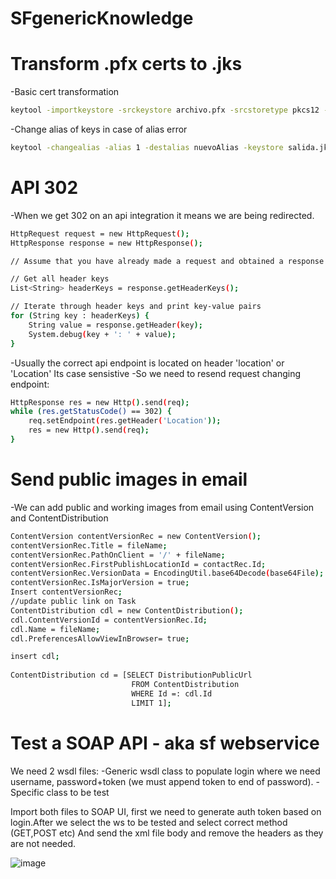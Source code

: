 # SFgenericKnowledge

# Transform .pfx certs to .jks 


-Basic cert transformation
```bash
keytool -importkeystore -srckeystore archivo.pfx -srcstoretype pkcs12 -destkeystore salida.jks -deststoretype JKS

```

-Change alias of keys in case of alias error

```bash
keytool -changealias -alias 1 -destalias nuevoAlias -keystore salida.jks
```

# API 302


-When we get 302 on an api integration it means we are being redirected.

```bash
HttpRequest request = new HttpRequest();
HttpResponse response = new HttpResponse();

// Assume that you have already made a request and obtained a response

// Get all header keys
List<String> headerKeys = response.getHeaderKeys();

// Iterate through header keys and print key-value pairs
for (String key : headerKeys) {
    String value = response.getHeader(key);
    System.debug(key + ': ' + value);
}
```

-Usually the correct api endpoint is located on header 'location' or 'Location' Its case sensistive
-So we need to resend request changing endpoint:

```bash
HttpResponse res = new Http().send(req);
while (res.getStatusCode() == 302) {
    req.setEndpoint(res.getHeader('Location'));
    res = new Http().send(req);
}
```


# Send public images in email

-We can add public and working images from email using ContentVersion and ContentDistribution

```bash
ContentVersion contentVersionRec = new ContentVersion();
contentVersionRec.Title = fileName;
contentVersionRec.PathOnClient = '/' + fileName;
contentVersionRec.FirstPublishLocationId = contactRec.Id;
contentVersionRec.VersionData = EncodingUtil.base64Decode(base64File);
contentVersionRec.IsMajorVersion = true;
Insert contentVersionRec;
//update public link on Task
ContentDistribution cdl = new ContentDistribution();
cdl.ContentVersionId = contentVersionRec.Id;
cdl.Name = fileName;
cdl.PreferencesAllowViewInBrowser= true;

insert cdl;
  
ContentDistribution cd = [SELECT DistributionPublicUrl 
                           FROM ContentDistribution 
                           WHERE Id =: cdl.Id 
                           LIMIT 1];
```

# Test a SOAP API - aka sf webservice

We need 2 wsdl files:
-Generic wsdl class to populate login where we need username, password+token (we must append token to end of password).
-Specific class to be test 

Import both files to SOAP UI, first we need to generate auth token based on login.After we select the ws to be tested and select correct method (GET,POST etc) And send the xml file body and remove the headers as they are not needed.

![image](https://github.com/psagredo99/SFgenericKnowledge/assets/72439144/cebec758-5578-46fa-8a07-3b4bd9f6b65b)


